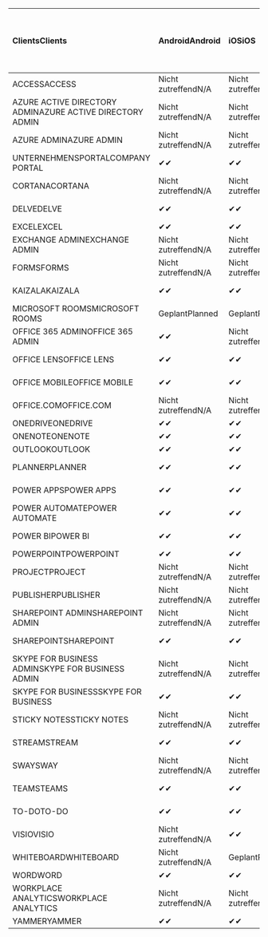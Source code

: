 <!-- This file is generated automatically. Changes made to this file will be overwritten.-->
|<span data-ttu-id="88fe3-101">Clients</span><span class="sxs-lookup"><span data-stu-id="88fe3-101">Clients</span></span>|<span data-ttu-id="88fe3-102">Android</span><span class="sxs-lookup"><span data-stu-id="88fe3-102">Android</span></span>|<span data-ttu-id="88fe3-103">iOS</span><span class="sxs-lookup"><span data-stu-id="88fe3-103">iOS</span></span>|<span data-ttu-id="88fe3-104">Mac</span><span class="sxs-lookup"><span data-stu-id="88fe3-104">Mac</span></span>|<span data-ttu-id="88fe3-105">Windows 10</span><span class="sxs-lookup"><span data-stu-id="88fe3-105">Windows 10</span></span><br><span data-ttu-id="88fe3-106">Desktop</span><span class="sxs-lookup"><span data-stu-id="88fe3-106">Desktop</span></span>|<span data-ttu-id="88fe3-107">Windows 10</span><span class="sxs-lookup"><span data-stu-id="88fe3-107">Windows 10</span></span><br><span data-ttu-id="88fe3-108">Moderne Apps</span><span class="sxs-lookup"><span data-stu-id="88fe3-108">Modern Apps</span></span>|
|:-|:-|:-|:-|:-|:-|
|<span data-ttu-id="88fe3-109">ACCESS</span><span class="sxs-lookup"><span data-stu-id="88fe3-109">ACCESS</span></span>|<span data-ttu-id="88fe3-110">Nicht zutreffend</span><span class="sxs-lookup"><span data-stu-id="88fe3-110">N/A</span></span>|<span data-ttu-id="88fe3-111">Nicht zutreffend</span><span class="sxs-lookup"><span data-stu-id="88fe3-111">N/A</span></span>|<span data-ttu-id="88fe3-112">Nicht zutreffend</span><span class="sxs-lookup"><span data-stu-id="88fe3-112">N/A</span></span>|<span data-ttu-id="88fe3-113">✔</span><span class="sxs-lookup"><span data-stu-id="88fe3-113">✔</span></span>|<span data-ttu-id="88fe3-114">Nicht zutreffend</span><span class="sxs-lookup"><span data-stu-id="88fe3-114">N/A</span></span>|
|<span data-ttu-id="88fe3-115">AZURE ACTIVE DIRECTORY ADMIN</span><span class="sxs-lookup"><span data-stu-id="88fe3-115">AZURE ACTIVE DIRECTORY ADMIN</span></span>|<span data-ttu-id="88fe3-116">Nicht zutreffend</span><span class="sxs-lookup"><span data-stu-id="88fe3-116">N/A</span></span>|<span data-ttu-id="88fe3-117">Nicht zutreffend</span><span class="sxs-lookup"><span data-stu-id="88fe3-117">N/A</span></span>|<span data-ttu-id="88fe3-118">Nicht zutreffend</span><span class="sxs-lookup"><span data-stu-id="88fe3-118">N/A</span></span>|<span data-ttu-id="88fe3-119">✔</span><span class="sxs-lookup"><span data-stu-id="88fe3-119">✔</span></span>|<span data-ttu-id="88fe3-120">Nicht zutreffend</span><span class="sxs-lookup"><span data-stu-id="88fe3-120">N/A</span></span>|
|<span data-ttu-id="88fe3-121">AZURE ADMIN</span><span class="sxs-lookup"><span data-stu-id="88fe3-121">AZURE ADMIN</span></span>|<span data-ttu-id="88fe3-122">Nicht zutreffend</span><span class="sxs-lookup"><span data-stu-id="88fe3-122">N/A</span></span>|<span data-ttu-id="88fe3-123">Nicht zutreffend</span><span class="sxs-lookup"><span data-stu-id="88fe3-123">N/A</span></span>|<span data-ttu-id="88fe3-124">Nicht zutreffend</span><span class="sxs-lookup"><span data-stu-id="88fe3-124">N/A</span></span>|<span data-ttu-id="88fe3-125">Nicht zutreffend</span><span class="sxs-lookup"><span data-stu-id="88fe3-125">N/A</span></span>|<span data-ttu-id="88fe3-126">Nicht zutreffend</span><span class="sxs-lookup"><span data-stu-id="88fe3-126">N/A</span></span>|
|<span data-ttu-id="88fe3-127">UNTERNEHMENSPORTAL</span><span class="sxs-lookup"><span data-stu-id="88fe3-127">COMPANY PORTAL</span></span>|<span data-ttu-id="88fe3-128">✔</span><span class="sxs-lookup"><span data-stu-id="88fe3-128">✔</span></span>|<span data-ttu-id="88fe3-129">✔</span><span class="sxs-lookup"><span data-stu-id="88fe3-129">✔</span></span>|<span data-ttu-id="88fe3-130">✔</span><span class="sxs-lookup"><span data-stu-id="88fe3-130">✔</span></span>|<span data-ttu-id="88fe3-131">Nicht zutreffend</span><span class="sxs-lookup"><span data-stu-id="88fe3-131">N/A</span></span>|<span data-ttu-id="88fe3-132">✔</span><span class="sxs-lookup"><span data-stu-id="88fe3-132">✔</span></span>|
|<span data-ttu-id="88fe3-133">CORTANA</span><span class="sxs-lookup"><span data-stu-id="88fe3-133">CORTANA</span></span>|<span data-ttu-id="88fe3-134">Nicht zutreffend</span><span class="sxs-lookup"><span data-stu-id="88fe3-134">N/A</span></span>|<span data-ttu-id="88fe3-135">Nicht zutreffend</span><span class="sxs-lookup"><span data-stu-id="88fe3-135">N/A</span></span>|<span data-ttu-id="88fe3-136">Nicht zutreffend</span><span class="sxs-lookup"><span data-stu-id="88fe3-136">N/A</span></span>|<span data-ttu-id="88fe3-137">Nicht zutreffend</span><span class="sxs-lookup"><span data-stu-id="88fe3-137">N/A</span></span>|<span data-ttu-id="88fe3-138">✔</span><span class="sxs-lookup"><span data-stu-id="88fe3-138">✔</span></span>|
|<span data-ttu-id="88fe3-139">DELVE</span><span class="sxs-lookup"><span data-stu-id="88fe3-139">DELVE</span></span>|<span data-ttu-id="88fe3-140">✔</span><span class="sxs-lookup"><span data-stu-id="88fe3-140">✔</span></span>|<span data-ttu-id="88fe3-141">✔</span><span class="sxs-lookup"><span data-stu-id="88fe3-141">✔</span></span>|<span data-ttu-id="88fe3-142">Nicht zutreffend</span><span class="sxs-lookup"><span data-stu-id="88fe3-142">N/A</span></span>|<span data-ttu-id="88fe3-143">Nicht zutreffend</span><span class="sxs-lookup"><span data-stu-id="88fe3-143">N/A</span></span>|<span data-ttu-id="88fe3-144">Nicht zutreffend</span><span class="sxs-lookup"><span data-stu-id="88fe3-144">N/A</span></span>|
|<span data-ttu-id="88fe3-145">EXCEL</span><span class="sxs-lookup"><span data-stu-id="88fe3-145">EXCEL</span></span>|<span data-ttu-id="88fe3-146">✔</span><span class="sxs-lookup"><span data-stu-id="88fe3-146">✔</span></span>|<span data-ttu-id="88fe3-147">✔</span><span class="sxs-lookup"><span data-stu-id="88fe3-147">✔</span></span>|<span data-ttu-id="88fe3-148">✔</span><span class="sxs-lookup"><span data-stu-id="88fe3-148">✔</span></span>|<span data-ttu-id="88fe3-149">✔</span><span class="sxs-lookup"><span data-stu-id="88fe3-149">✔</span></span>|<span data-ttu-id="88fe3-150">✔</span><span class="sxs-lookup"><span data-stu-id="88fe3-150">✔</span></span>|
|<span data-ttu-id="88fe3-151">EXCHANGE ADMIN</span><span class="sxs-lookup"><span data-stu-id="88fe3-151">EXCHANGE ADMIN</span></span>|<span data-ttu-id="88fe3-152">Nicht zutreffend</span><span class="sxs-lookup"><span data-stu-id="88fe3-152">N/A</span></span>|<span data-ttu-id="88fe3-153">Nicht zutreffend</span><span class="sxs-lookup"><span data-stu-id="88fe3-153">N/A</span></span>|<span data-ttu-id="88fe3-154">Nicht zutreffend</span><span class="sxs-lookup"><span data-stu-id="88fe3-154">N/A</span></span>|<span data-ttu-id="88fe3-155">✔</span><span class="sxs-lookup"><span data-stu-id="88fe3-155">✔</span></span>|<span data-ttu-id="88fe3-156">Nicht zutreffend</span><span class="sxs-lookup"><span data-stu-id="88fe3-156">N/A</span></span>|
|<span data-ttu-id="88fe3-157">FORMS</span><span class="sxs-lookup"><span data-stu-id="88fe3-157">FORMS</span></span>|<span data-ttu-id="88fe3-158">Nicht zutreffend</span><span class="sxs-lookup"><span data-stu-id="88fe3-158">N/A</span></span>|<span data-ttu-id="88fe3-159">Nicht zutreffend</span><span class="sxs-lookup"><span data-stu-id="88fe3-159">N/A</span></span>|<span data-ttu-id="88fe3-160">Nicht zutreffend</span><span class="sxs-lookup"><span data-stu-id="88fe3-160">N/A</span></span>|<span data-ttu-id="88fe3-161">Nicht zutreffend</span><span class="sxs-lookup"><span data-stu-id="88fe3-161">N/A</span></span>|<span data-ttu-id="88fe3-162">Nicht zutreffend</span><span class="sxs-lookup"><span data-stu-id="88fe3-162">N/A</span></span>|
|<span data-ttu-id="88fe3-163">KAIZALA</span><span class="sxs-lookup"><span data-stu-id="88fe3-163">KAIZALA</span></span>|<span data-ttu-id="88fe3-164">✔</span><span class="sxs-lookup"><span data-stu-id="88fe3-164">✔</span></span>|<span data-ttu-id="88fe3-165">✔</span><span class="sxs-lookup"><span data-stu-id="88fe3-165">✔</span></span>|<span data-ttu-id="88fe3-166">Nicht zutreffend</span><span class="sxs-lookup"><span data-stu-id="88fe3-166">N/A</span></span>|<span data-ttu-id="88fe3-167">Nicht zutreffend</span><span class="sxs-lookup"><span data-stu-id="88fe3-167">N/A</span></span>|<span data-ttu-id="88fe3-168">Nicht zutreffend</span><span class="sxs-lookup"><span data-stu-id="88fe3-168">N/A</span></span>|
|<span data-ttu-id="88fe3-169">MICROSOFT ROOMS</span><span class="sxs-lookup"><span data-stu-id="88fe3-169">MICROSOFT ROOMS</span></span>|<span data-ttu-id="88fe3-170">Geplant</span><span class="sxs-lookup"><span data-stu-id="88fe3-170">Planned</span></span>|<span data-ttu-id="88fe3-171">Geplant</span><span class="sxs-lookup"><span data-stu-id="88fe3-171">Planned</span></span>|<span data-ttu-id="88fe3-172">Nicht zutreffend</span><span class="sxs-lookup"><span data-stu-id="88fe3-172">N/A</span></span>|<span data-ttu-id="88fe3-173">Nicht zutreffend</span><span class="sxs-lookup"><span data-stu-id="88fe3-173">N/A</span></span>|<span data-ttu-id="88fe3-174">Nicht zutreffend</span><span class="sxs-lookup"><span data-stu-id="88fe3-174">N/A</span></span>|
|<span data-ttu-id="88fe3-175">OFFICE 365 ADMIN</span><span class="sxs-lookup"><span data-stu-id="88fe3-175">OFFICE 365 ADMIN</span></span>|<span data-ttu-id="88fe3-176">✔</span><span class="sxs-lookup"><span data-stu-id="88fe3-176">✔</span></span>|<span data-ttu-id="88fe3-177">Nicht zutreffend</span><span class="sxs-lookup"><span data-stu-id="88fe3-177">N/A</span></span>|<span data-ttu-id="88fe3-178">Nicht zutreffend</span><span class="sxs-lookup"><span data-stu-id="88fe3-178">N/A</span></span>|<span data-ttu-id="88fe3-179">Nicht zutreffend</span><span class="sxs-lookup"><span data-stu-id="88fe3-179">N/A</span></span>|<span data-ttu-id="88fe3-180">Nicht zutreffend</span><span class="sxs-lookup"><span data-stu-id="88fe3-180">N/A</span></span>|
|<span data-ttu-id="88fe3-181">OFFICE LENS</span><span class="sxs-lookup"><span data-stu-id="88fe3-181">OFFICE LENS</span></span>|<span data-ttu-id="88fe3-182">✔</span><span class="sxs-lookup"><span data-stu-id="88fe3-182">✔</span></span>|<span data-ttu-id="88fe3-183">✔</span><span class="sxs-lookup"><span data-stu-id="88fe3-183">✔</span></span>|<span data-ttu-id="88fe3-184">Nicht zutreffend</span><span class="sxs-lookup"><span data-stu-id="88fe3-184">N/A</span></span>|<span data-ttu-id="88fe3-185">Nicht zutreffend</span><span class="sxs-lookup"><span data-stu-id="88fe3-185">N/A</span></span>|<span data-ttu-id="88fe3-186">✔</span><span class="sxs-lookup"><span data-stu-id="88fe3-186">✔</span></span>|
|<span data-ttu-id="88fe3-187">OFFICE MOBILE</span><span class="sxs-lookup"><span data-stu-id="88fe3-187">OFFICE MOBILE</span></span>|<span data-ttu-id="88fe3-188">✔</span><span class="sxs-lookup"><span data-stu-id="88fe3-188">✔</span></span>|<span data-ttu-id="88fe3-189">✔</span><span class="sxs-lookup"><span data-stu-id="88fe3-189">✔</span></span>|<span data-ttu-id="88fe3-190">Nicht zutreffend</span><span class="sxs-lookup"><span data-stu-id="88fe3-190">N/A</span></span>|<span data-ttu-id="88fe3-191">Nicht zutreffend</span><span class="sxs-lookup"><span data-stu-id="88fe3-191">N/A</span></span>|<span data-ttu-id="88fe3-192">Nicht zutreffend</span><span class="sxs-lookup"><span data-stu-id="88fe3-192">N/A</span></span>|
|<span data-ttu-id="88fe3-193">OFFICE.COM</span><span class="sxs-lookup"><span data-stu-id="88fe3-193">OFFICE.COM</span></span>|<span data-ttu-id="88fe3-194">Nicht zutreffend</span><span class="sxs-lookup"><span data-stu-id="88fe3-194">N/A</span></span>|<span data-ttu-id="88fe3-195">Nicht zutreffend</span><span class="sxs-lookup"><span data-stu-id="88fe3-195">N/A</span></span>|<span data-ttu-id="88fe3-196">Nicht zutreffend</span><span class="sxs-lookup"><span data-stu-id="88fe3-196">N/A</span></span>|<span data-ttu-id="88fe3-197">Nicht zutreffend</span><span class="sxs-lookup"><span data-stu-id="88fe3-197">N/A</span></span>|<span data-ttu-id="88fe3-198">✔</span><span class="sxs-lookup"><span data-stu-id="88fe3-198">✔</span></span>|
|<span data-ttu-id="88fe3-199">ONEDRIVE</span><span class="sxs-lookup"><span data-stu-id="88fe3-199">ONEDRIVE</span></span>|<span data-ttu-id="88fe3-200">✔</span><span class="sxs-lookup"><span data-stu-id="88fe3-200">✔</span></span>|<span data-ttu-id="88fe3-201">✔</span><span class="sxs-lookup"><span data-stu-id="88fe3-201">✔</span></span>|<span data-ttu-id="88fe3-202">✔</span><span class="sxs-lookup"><span data-stu-id="88fe3-202">✔</span></span>|<span data-ttu-id="88fe3-203">✔</span><span class="sxs-lookup"><span data-stu-id="88fe3-203">✔</span></span>|<span data-ttu-id="88fe3-204">✔</span><span class="sxs-lookup"><span data-stu-id="88fe3-204">✔</span></span>|
|<span data-ttu-id="88fe3-205">ONENOTE</span><span class="sxs-lookup"><span data-stu-id="88fe3-205">ONENOTE</span></span>|<span data-ttu-id="88fe3-206">✔</span><span class="sxs-lookup"><span data-stu-id="88fe3-206">✔</span></span>|<span data-ttu-id="88fe3-207">✔</span><span class="sxs-lookup"><span data-stu-id="88fe3-207">✔</span></span>|<span data-ttu-id="88fe3-208">✔</span><span class="sxs-lookup"><span data-stu-id="88fe3-208">✔</span></span>|<span data-ttu-id="88fe3-209">✔</span><span class="sxs-lookup"><span data-stu-id="88fe3-209">✔</span></span>|<span data-ttu-id="88fe3-210">✔</span><span class="sxs-lookup"><span data-stu-id="88fe3-210">✔</span></span>|
|<span data-ttu-id="88fe3-211">OUTLOOK</span><span class="sxs-lookup"><span data-stu-id="88fe3-211">OUTLOOK</span></span>|<span data-ttu-id="88fe3-212">✔</span><span class="sxs-lookup"><span data-stu-id="88fe3-212">✔</span></span>|<span data-ttu-id="88fe3-213">✔</span><span class="sxs-lookup"><span data-stu-id="88fe3-213">✔</span></span>|<span data-ttu-id="88fe3-214">✔</span><span class="sxs-lookup"><span data-stu-id="88fe3-214">✔</span></span>|<span data-ttu-id="88fe3-215">✔</span><span class="sxs-lookup"><span data-stu-id="88fe3-215">✔</span></span>|<span data-ttu-id="88fe3-216">✔</span><span class="sxs-lookup"><span data-stu-id="88fe3-216">✔</span></span>|
|<span data-ttu-id="88fe3-217">PLANNER</span><span class="sxs-lookup"><span data-stu-id="88fe3-217">PLANNER</span></span>|<span data-ttu-id="88fe3-218">✔</span><span class="sxs-lookup"><span data-stu-id="88fe3-218">✔</span></span>|<span data-ttu-id="88fe3-219">✔</span><span class="sxs-lookup"><span data-stu-id="88fe3-219">✔</span></span>|<span data-ttu-id="88fe3-220">Nicht zutreffend</span><span class="sxs-lookup"><span data-stu-id="88fe3-220">N/A</span></span>|<span data-ttu-id="88fe3-221">Nicht zutreffend</span><span class="sxs-lookup"><span data-stu-id="88fe3-221">N/A</span></span>|<span data-ttu-id="88fe3-222">Nicht zutreffend</span><span class="sxs-lookup"><span data-stu-id="88fe3-222">N/A</span></span>|
|<span data-ttu-id="88fe3-223">POWER APPS</span><span class="sxs-lookup"><span data-stu-id="88fe3-223">POWER APPS</span></span>|<span data-ttu-id="88fe3-224">✔</span><span class="sxs-lookup"><span data-stu-id="88fe3-224">✔</span></span>|<span data-ttu-id="88fe3-225">✔</span><span class="sxs-lookup"><span data-stu-id="88fe3-225">✔</span></span>|<span data-ttu-id="88fe3-226">Nicht zutreffend</span><span class="sxs-lookup"><span data-stu-id="88fe3-226">N/A</span></span>|<span data-ttu-id="88fe3-227">Nicht zutreffend</span><span class="sxs-lookup"><span data-stu-id="88fe3-227">N/A</span></span>|<span data-ttu-id="88fe3-228">✔</span><span class="sxs-lookup"><span data-stu-id="88fe3-228">✔</span></span>|
|<span data-ttu-id="88fe3-229">POWER AUTOMATE</span><span class="sxs-lookup"><span data-stu-id="88fe3-229">POWER AUTOMATE</span></span>|<span data-ttu-id="88fe3-230">✔</span><span class="sxs-lookup"><span data-stu-id="88fe3-230">✔</span></span>|<span data-ttu-id="88fe3-231">✔</span><span class="sxs-lookup"><span data-stu-id="88fe3-231">✔</span></span>|<span data-ttu-id="88fe3-232">Nicht zutreffend</span><span class="sxs-lookup"><span data-stu-id="88fe3-232">N/A</span></span>|<span data-ttu-id="88fe3-233">Nicht zutreffend</span><span class="sxs-lookup"><span data-stu-id="88fe3-233">N/A</span></span>|<span data-ttu-id="88fe3-234">Nicht zutreffend</span><span class="sxs-lookup"><span data-stu-id="88fe3-234">N/A</span></span>|
|<span data-ttu-id="88fe3-235">POWER BI</span><span class="sxs-lookup"><span data-stu-id="88fe3-235">POWER BI</span></span>|<span data-ttu-id="88fe3-236">✔</span><span class="sxs-lookup"><span data-stu-id="88fe3-236">✔</span></span>|<span data-ttu-id="88fe3-237">✔</span><span class="sxs-lookup"><span data-stu-id="88fe3-237">✔</span></span>|<span data-ttu-id="88fe3-238">Nicht zutreffend</span><span class="sxs-lookup"><span data-stu-id="88fe3-238">N/A</span></span>|<span data-ttu-id="88fe3-239">✔</span><span class="sxs-lookup"><span data-stu-id="88fe3-239">✔</span></span>|<span data-ttu-id="88fe3-240">✔</span><span class="sxs-lookup"><span data-stu-id="88fe3-240">✔</span></span>|
|<span data-ttu-id="88fe3-241">POWERPOINT</span><span class="sxs-lookup"><span data-stu-id="88fe3-241">POWERPOINT</span></span>|<span data-ttu-id="88fe3-242">✔</span><span class="sxs-lookup"><span data-stu-id="88fe3-242">✔</span></span>|<span data-ttu-id="88fe3-243">✔</span><span class="sxs-lookup"><span data-stu-id="88fe3-243">✔</span></span>|<span data-ttu-id="88fe3-244">✔</span><span class="sxs-lookup"><span data-stu-id="88fe3-244">✔</span></span>|<span data-ttu-id="88fe3-245">✔</span><span class="sxs-lookup"><span data-stu-id="88fe3-245">✔</span></span>|<span data-ttu-id="88fe3-246">✔</span><span class="sxs-lookup"><span data-stu-id="88fe3-246">✔</span></span>|
|<span data-ttu-id="88fe3-247">PROJECT</span><span class="sxs-lookup"><span data-stu-id="88fe3-247">PROJECT</span></span>|<span data-ttu-id="88fe3-248">Nicht zutreffend</span><span class="sxs-lookup"><span data-stu-id="88fe3-248">N/A</span></span>|<span data-ttu-id="88fe3-249">Nicht zutreffend</span><span class="sxs-lookup"><span data-stu-id="88fe3-249">N/A</span></span>|<span data-ttu-id="88fe3-250">Nicht zutreffend</span><span class="sxs-lookup"><span data-stu-id="88fe3-250">N/A</span></span>|<span data-ttu-id="88fe3-251">✔</span><span class="sxs-lookup"><span data-stu-id="88fe3-251">✔</span></span>|<span data-ttu-id="88fe3-252">Nicht zutreffend</span><span class="sxs-lookup"><span data-stu-id="88fe3-252">N/A</span></span>|
|<span data-ttu-id="88fe3-253">PUBLISHER</span><span class="sxs-lookup"><span data-stu-id="88fe3-253">PUBLISHER</span></span>|<span data-ttu-id="88fe3-254">Nicht zutreffend</span><span class="sxs-lookup"><span data-stu-id="88fe3-254">N/A</span></span>|<span data-ttu-id="88fe3-255">Nicht zutreffend</span><span class="sxs-lookup"><span data-stu-id="88fe3-255">N/A</span></span>|<span data-ttu-id="88fe3-256">Nicht zutreffend</span><span class="sxs-lookup"><span data-stu-id="88fe3-256">N/A</span></span>|<span data-ttu-id="88fe3-257">✔</span><span class="sxs-lookup"><span data-stu-id="88fe3-257">✔</span></span>|<span data-ttu-id="88fe3-258">Nicht zutreffend</span><span class="sxs-lookup"><span data-stu-id="88fe3-258">N/A</span></span>|
|<span data-ttu-id="88fe3-259">SHAREPOINT ADMIN</span><span class="sxs-lookup"><span data-stu-id="88fe3-259">SHAREPOINT ADMIN</span></span>|<span data-ttu-id="88fe3-260">Nicht zutreffend</span><span class="sxs-lookup"><span data-stu-id="88fe3-260">N/A</span></span>|<span data-ttu-id="88fe3-261">Nicht zutreffend</span><span class="sxs-lookup"><span data-stu-id="88fe3-261">N/A</span></span>|<span data-ttu-id="88fe3-262">Nicht zutreffend</span><span class="sxs-lookup"><span data-stu-id="88fe3-262">N/A</span></span>|<span data-ttu-id="88fe3-263">✔</span><span class="sxs-lookup"><span data-stu-id="88fe3-263">✔</span></span>|<span data-ttu-id="88fe3-264">Nicht zutreffend</span><span class="sxs-lookup"><span data-stu-id="88fe3-264">N/A</span></span>|
|<span data-ttu-id="88fe3-265">SHAREPOINT</span><span class="sxs-lookup"><span data-stu-id="88fe3-265">SHAREPOINT</span></span>|<span data-ttu-id="88fe3-266">✔</span><span class="sxs-lookup"><span data-stu-id="88fe3-266">✔</span></span>|<span data-ttu-id="88fe3-267">✔</span><span class="sxs-lookup"><span data-stu-id="88fe3-267">✔</span></span>|<span data-ttu-id="88fe3-268">Nicht zutreffend</span><span class="sxs-lookup"><span data-stu-id="88fe3-268">N/A</span></span>|<span data-ttu-id="88fe3-269">Nicht zutreffend</span><span class="sxs-lookup"><span data-stu-id="88fe3-269">N/A</span></span>|<span data-ttu-id="88fe3-270">Nicht zutreffend</span><span class="sxs-lookup"><span data-stu-id="88fe3-270">N/A</span></span>|
|<span data-ttu-id="88fe3-271">SKYPE FOR BUSINESS ADMIN</span><span class="sxs-lookup"><span data-stu-id="88fe3-271">SKYPE FOR BUSINESS ADMIN</span></span>|<span data-ttu-id="88fe3-272">Nicht zutreffend</span><span class="sxs-lookup"><span data-stu-id="88fe3-272">N/A</span></span>|<span data-ttu-id="88fe3-273">Nicht zutreffend</span><span class="sxs-lookup"><span data-stu-id="88fe3-273">N/A</span></span>|<span data-ttu-id="88fe3-274">Nicht zutreffend</span><span class="sxs-lookup"><span data-stu-id="88fe3-274">N/A</span></span>|<span data-ttu-id="88fe3-275">✔</span><span class="sxs-lookup"><span data-stu-id="88fe3-275">✔</span></span>|<span data-ttu-id="88fe3-276">Nicht zutreffend</span><span class="sxs-lookup"><span data-stu-id="88fe3-276">N/A</span></span>|
|<span data-ttu-id="88fe3-277">SKYPE FOR BUSINESS</span><span class="sxs-lookup"><span data-stu-id="88fe3-277">SKYPE FOR BUSINESS</span></span>|<span data-ttu-id="88fe3-278">✔</span><span class="sxs-lookup"><span data-stu-id="88fe3-278">✔</span></span>|<span data-ttu-id="88fe3-279">✔</span><span class="sxs-lookup"><span data-stu-id="88fe3-279">✔</span></span>|<span data-ttu-id="88fe3-280">✔</span><span class="sxs-lookup"><span data-stu-id="88fe3-280">✔</span></span>|<span data-ttu-id="88fe3-281">✔</span><span class="sxs-lookup"><span data-stu-id="88fe3-281">✔</span></span>|<span data-ttu-id="88fe3-282">Nicht zutreffend</span><span class="sxs-lookup"><span data-stu-id="88fe3-282">N/A</span></span>|
|<span data-ttu-id="88fe3-283">STICKY NOTES</span><span class="sxs-lookup"><span data-stu-id="88fe3-283">STICKY NOTES</span></span>|<span data-ttu-id="88fe3-284">Nicht zutreffend</span><span class="sxs-lookup"><span data-stu-id="88fe3-284">N/A</span></span>|<span data-ttu-id="88fe3-285">Nicht zutreffend</span><span class="sxs-lookup"><span data-stu-id="88fe3-285">N/A</span></span>|<span data-ttu-id="88fe3-286">Nicht zutreffend</span><span class="sxs-lookup"><span data-stu-id="88fe3-286">N/A</span></span>|<span data-ttu-id="88fe3-287">Nicht zutreffend</span><span class="sxs-lookup"><span data-stu-id="88fe3-287">N/A</span></span>|<span data-ttu-id="88fe3-288">✔</span><span class="sxs-lookup"><span data-stu-id="88fe3-288">✔</span></span>|
|<span data-ttu-id="88fe3-289">STREAM</span><span class="sxs-lookup"><span data-stu-id="88fe3-289">STREAM</span></span>|<span data-ttu-id="88fe3-290">✔</span><span class="sxs-lookup"><span data-stu-id="88fe3-290">✔</span></span>|<span data-ttu-id="88fe3-291">✔</span><span class="sxs-lookup"><span data-stu-id="88fe3-291">✔</span></span>|<span data-ttu-id="88fe3-292">Nicht zutreffend</span><span class="sxs-lookup"><span data-stu-id="88fe3-292">N/A</span></span>|<span data-ttu-id="88fe3-293">Nicht zutreffend</span><span class="sxs-lookup"><span data-stu-id="88fe3-293">N/A</span></span>|<span data-ttu-id="88fe3-294">Nicht zutreffend</span><span class="sxs-lookup"><span data-stu-id="88fe3-294">N/A</span></span>|
|<span data-ttu-id="88fe3-295">SWAY</span><span class="sxs-lookup"><span data-stu-id="88fe3-295">SWAY</span></span>|<span data-ttu-id="88fe3-296">Nicht zutreffend</span><span class="sxs-lookup"><span data-stu-id="88fe3-296">N/A</span></span>|<span data-ttu-id="88fe3-297">Nicht zutreffend</span><span class="sxs-lookup"><span data-stu-id="88fe3-297">N/A</span></span>|<span data-ttu-id="88fe3-298">Nicht zutreffend</span><span class="sxs-lookup"><span data-stu-id="88fe3-298">N/A</span></span>|<span data-ttu-id="88fe3-299">Nicht zutreffend</span><span class="sxs-lookup"><span data-stu-id="88fe3-299">N/A</span></span>|<span data-ttu-id="88fe3-300">✔</span><span class="sxs-lookup"><span data-stu-id="88fe3-300">✔</span></span>|
|<span data-ttu-id="88fe3-301">TEAMS</span><span class="sxs-lookup"><span data-stu-id="88fe3-301">TEAMS</span></span>|<span data-ttu-id="88fe3-302">✔</span><span class="sxs-lookup"><span data-stu-id="88fe3-302">✔</span></span>|<span data-ttu-id="88fe3-303">✔</span><span class="sxs-lookup"><span data-stu-id="88fe3-303">✔</span></span>|<span data-ttu-id="88fe3-304">✔</span><span class="sxs-lookup"><span data-stu-id="88fe3-304">✔</span></span>|<span data-ttu-id="88fe3-305">Geplant</span><span class="sxs-lookup"><span data-stu-id="88fe3-305">Planned</span></span>|<span data-ttu-id="88fe3-306">Nicht zutreffend</span><span class="sxs-lookup"><span data-stu-id="88fe3-306">N/A</span></span>|
|<span data-ttu-id="88fe3-307">TO-DO</span><span class="sxs-lookup"><span data-stu-id="88fe3-307">TO-DO</span></span>|<span data-ttu-id="88fe3-308">✔</span><span class="sxs-lookup"><span data-stu-id="88fe3-308">✔</span></span>|<span data-ttu-id="88fe3-309">✔</span><span class="sxs-lookup"><span data-stu-id="88fe3-309">✔</span></span>|<span data-ttu-id="88fe3-310">✔</span><span class="sxs-lookup"><span data-stu-id="88fe3-310">✔</span></span>|<span data-ttu-id="88fe3-311">Nicht zutreffend</span><span class="sxs-lookup"><span data-stu-id="88fe3-311">N/A</span></span>|<span data-ttu-id="88fe3-312">✔</span><span class="sxs-lookup"><span data-stu-id="88fe3-312">✔</span></span>|
|<span data-ttu-id="88fe3-313">VISIO</span><span class="sxs-lookup"><span data-stu-id="88fe3-313">VISIO</span></span>|<span data-ttu-id="88fe3-314">Nicht zutreffend</span><span class="sxs-lookup"><span data-stu-id="88fe3-314">N/A</span></span>|<span data-ttu-id="88fe3-315">✔</span><span class="sxs-lookup"><span data-stu-id="88fe3-315">✔</span></span>|<span data-ttu-id="88fe3-316">Nicht zutreffend</span><span class="sxs-lookup"><span data-stu-id="88fe3-316">N/A</span></span>|<span data-ttu-id="88fe3-317">✔</span><span class="sxs-lookup"><span data-stu-id="88fe3-317">✔</span></span>|<span data-ttu-id="88fe3-318">Nicht zutreffend</span><span class="sxs-lookup"><span data-stu-id="88fe3-318">N/A</span></span>|
|<span data-ttu-id="88fe3-319">WHITEBOARD</span><span class="sxs-lookup"><span data-stu-id="88fe3-319">WHITEBOARD</span></span>|<span data-ttu-id="88fe3-320">Nicht zutreffend</span><span class="sxs-lookup"><span data-stu-id="88fe3-320">N/A</span></span>|<span data-ttu-id="88fe3-321">Geplant</span><span class="sxs-lookup"><span data-stu-id="88fe3-321">Planned</span></span>|<span data-ttu-id="88fe3-322">Nicht zutreffend</span><span class="sxs-lookup"><span data-stu-id="88fe3-322">N/A</span></span>|<span data-ttu-id="88fe3-323">Nicht zutreffend</span><span class="sxs-lookup"><span data-stu-id="88fe3-323">N/A</span></span>|<span data-ttu-id="88fe3-324">✔</span><span class="sxs-lookup"><span data-stu-id="88fe3-324">✔</span></span>|
|<span data-ttu-id="88fe3-325">WORD</span><span class="sxs-lookup"><span data-stu-id="88fe3-325">WORD</span></span>|<span data-ttu-id="88fe3-326">✔</span><span class="sxs-lookup"><span data-stu-id="88fe3-326">✔</span></span>|<span data-ttu-id="88fe3-327">✔</span><span class="sxs-lookup"><span data-stu-id="88fe3-327">✔</span></span>|<span data-ttu-id="88fe3-328">✔</span><span class="sxs-lookup"><span data-stu-id="88fe3-328">✔</span></span>|<span data-ttu-id="88fe3-329">✔</span><span class="sxs-lookup"><span data-stu-id="88fe3-329">✔</span></span>|<span data-ttu-id="88fe3-330">✔</span><span class="sxs-lookup"><span data-stu-id="88fe3-330">✔</span></span>|
|<span data-ttu-id="88fe3-331">WORKPLACE ANALYTICS</span><span class="sxs-lookup"><span data-stu-id="88fe3-331">WORKPLACE ANALYTICS</span></span>|<span data-ttu-id="88fe3-332">Nicht zutreffend</span><span class="sxs-lookup"><span data-stu-id="88fe3-332">N/A</span></span>|<span data-ttu-id="88fe3-333">Nicht zutreffend</span><span class="sxs-lookup"><span data-stu-id="88fe3-333">N/A</span></span>|<span data-ttu-id="88fe3-334">Nicht zutreffend</span><span class="sxs-lookup"><span data-stu-id="88fe3-334">N/A</span></span>|<span data-ttu-id="88fe3-335">Nicht zutreffend</span><span class="sxs-lookup"><span data-stu-id="88fe3-335">N/A</span></span>|<span data-ttu-id="88fe3-336">Nicht zutreffend</span><span class="sxs-lookup"><span data-stu-id="88fe3-336">N/A</span></span>|
|<span data-ttu-id="88fe3-337">YAMMER</span><span class="sxs-lookup"><span data-stu-id="88fe3-337">YAMMER</span></span>|<span data-ttu-id="88fe3-338">✔</span><span class="sxs-lookup"><span data-stu-id="88fe3-338">✔</span></span>|<span data-ttu-id="88fe3-339">✔</span><span class="sxs-lookup"><span data-stu-id="88fe3-339">✔</span></span>|<span data-ttu-id="88fe3-340">Geplant</span><span class="sxs-lookup"><span data-stu-id="88fe3-340">Planned</span></span>|<span data-ttu-id="88fe3-341">Geplant</span><span class="sxs-lookup"><span data-stu-id="88fe3-341">Planned</span></span>|<span data-ttu-id="88fe3-342">–</span><span class="sxs-lookup"><span data-stu-id="88fe3-342">N/A</span></span>|
